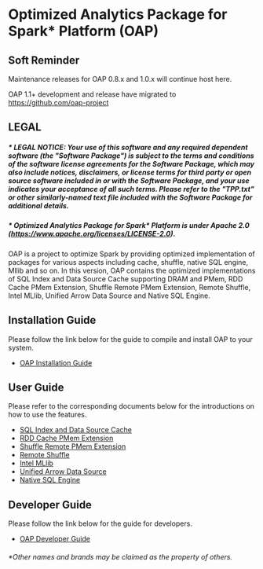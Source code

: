 # Optimized Analytics Package for Spark\* Platform (OAP)
## Soft Reminder
Maintenance releases for OAP 0.8.x and 1.0.x will continue host here.

OAP 1.1+ development and release have migrated to https://github.com/oap-project

## LEGAL

##### \* LEGAL NOTICE: Your use of this software and any required dependent software (the "Software Package") is subject to the terms and conditions of the software license agreements for the Software Package, which may also include notices, disclaimers, or license terms for third party or open source software included in or with the Software Package, and your use indicates your acceptance of all such terms. Please refer to the "TPP.txt" or other similarly-named text file included with the Software Package for additional details.

##### \* Optimized Analytics Package for Spark* Platform is under Apache 2.0 (https://www.apache.org/licenses/LICENSE-2.0).

OAP is a project to optimize Spark by providing optimized implementation of packages for various aspects including cache, shuffle, native SQL engine, Mllib and so on. In this version, OAP contains the optimized implementations of SQL Index and Data Source Cache supporting DRAM and PMem, RDD Cache PMem Extension, Shuffle Remote PMem Extension,
Remote Shuffle, Intel MLlib, Unified Arrow Data Source and Native SQL Engine.

## Installation Guide
Please follow the link below for the guide to compile and install OAP to your system.
* [OAP Installation Guide](./docs/OAP-Installation-Guide.md)

## User Guide
Please refer to the corresponding documents below for the introductions on how to use the features.

* [SQL Index and Data Source Cache](./oap-cache/oap/README.md)
* [RDD Cache PMem Extension](./oap-spark/README.md)
* [Shuffle Remote PMem Extension](./oap-shuffle/RPMem-shuffle/README.md)
* [Remote Shuffle](./oap-shuffle/remote-shuffle/README.md)
* [Intel MLlib](./oap-mllib/README.md)
* [Unified Arrow Data Source](./oap-data-source/arrow/README.md)
* [Native SQL Engine](./oap-native-sql/README.md)

## Developer Guide
Please follow the link below for the guide for developers.
* [OAP Developer Guide](./docs/Developer-Guide.md)

###### \*Other names and brands may be claimed as the property of others.
